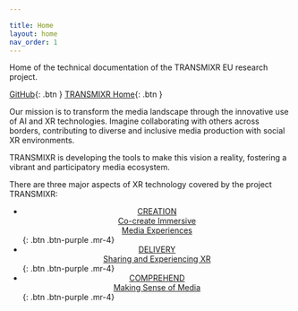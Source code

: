 ```yaml
---

title: Home
layout: home
nav_order: 1
---
```


Home of the technical documentation of the TRANSMIXR EU research project.

[GitHub](https://github.com/Transmixr){: .btn }
[TRANSMIXR Home](https://transmixr.eu/){: .btn }

Our mission is to transform the media landscape through the innovative use of AI and XR technologies. Imagine collaborating with others across borders, contributing to diverse and inclusive media production with social XR environments.

TRANSMIXR is developing the tools to make this vision a reality, fostering a vibrant and participatory media ecosystem.

There are three major aspects of XR technology covered by the project TRANSMIXR:

* [<center>CREATION<br/>Co-create Immersive<br/>Media Experiences</center>](https://transmixr.github.io/comp_creation/){: .btn .btn-purple .mr-4}
* [<center>DELIVERY<br/>Sharing and Experiencing XR</center>](https://transmixr.github.io/comp_experience/){: .btn .btn-purple .mr-4}
* [<center>COMPREHEND<br/>Making Sense of Media</center>](https://transmixr.github.io/comp_mediaselection/){: .btn .btn-purple .mr-4}
